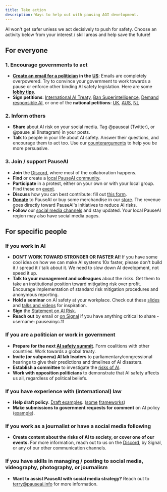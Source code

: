 ```yaml
---
title: Take action
description: Ways to help out with pausing AGI development.
---
```


AI won't get safer unless we act decisively to push for safety. Choose an activity below from your interest / skill areas and help save the future!

## For everyone

### 1. Encourage governments to act

- [**Create an email for a politician**](/email-builder) **in the** [**US**](https://democracy.io/): Emails are completely overpowered. Try to convince your government to work towards a pause or enforce other binding AI safety legislation. Here are some [**lobby tips**](/lobby-tips).
- **Sign petitions**: [International AI Treaty](https://aitreaty.org), [Ban Superintelligence](https://chng.it/Djjfj2Gmpk), [Demand responsible AI](https://www.change.org/p/artificial-intelligence-time-is-running-out-for-responsible-ai-development-91f0a02c-130a-46e1-9e55-70d6b274f4df), or one of the **national petitions**: [UK](https://petition.parliament.uk/petitions/639956), [AUS](https://www.aph.gov.au/e-petitions/petition/EN5163), [NL](https://aipetitie.nl)

### 2. Inform others

- **Share** about AI risk on your social media. Tag @pauseai (Twitter), or @pause_ai (Instagram) in your posts.
- **Talk** to people in your life about AI safety. Answer their questions, and encourage them to act too. Use our [counterarguments](/counterarguments) to help you be more persuasive.

### 3. Join / support PauseAI

- **Join** the [Discord](https://discord.gg/2XXWXvErfA), where most of the collaboration happens.
- **Find** or create a [local PauseAI community](/communities).
- **Participate** in a protest, either on your own or with your local group. Find these on [event](/events).
- **Discuss** how you can best contribute: fill out [this form](https://airtable.com/appWPTGqZmUcs3NWu/pag7ztLh27Omj5s2n/form).
- [**Donate**](/donate) to PauseAI or buy some merchandise in our [store](https://pauseai-shop.fourthwall.com/). The revenue goes directly toward PauseAI's initiatives to reduce AI risks.
- **Follow** our [social media channels](https://linktr.ee/pauseai) and stay updated. Your local PauseAI region may also have social media pages.


## For specific people

### If you work in AI

- **DON'T WORK TOWARD STRONGER OR FASTER AI!** If you have some cool idea on how we can make AI systems 10x faster, please don't build it / spread it / talk about it. We need to slow down AI development, not speed it up.
- **Talk to your management and colleagues** about the risks. Get them to take an institutional position toward mitigating risk over profit. Encourage implementation of standard risk mitigation procedures and anonymous reporting.
- **Hold a seminar** on AI safety at your workplace. Check out these [slides](https://drive.google.com/drive/u/1/folders/1p9VtopzMV6Xpk4p6EGYUTna4fLE6G8hd) and [talks and videos](https://www.youtube.com/playlist?list=PLI46NoubGtIJa0JVCBR-9CayxCOmU0EJt) for inspiration.
- **Sign** the [Statement on AI Risk](https://www.safe.ai/statement-on-ai-risk).
- **Reach out** by email or [on Signal](https://signal.org/) if you have anything critical to share - username: pauseainyc.11

### If you are a politician or work in government

- **Prepare for the next [AI safety summit](/summit)**. Form coalitions with other countries. Work towards a global treaty.
- **Invite (or subpoena) AI lab leaders** to parliamentary/congressional hearings to give their predictions and timelines of AI disasters.
- **Establish a committee** to investigate the [risks of AI](/risks).
- **Work with opposition politicians** to demonstrate that AI safety affects us all, regardless of political beliefs.

### If you have experience with (international) law

- **Help draft policy**. [Draft examples](https://www.campaignforaisafety.org/celebrating-the-winners-law-student-moratorium-treaty-competition/). ([some](https://futureoflife.org/wp-content/uploads/2023/04/FLI_Policymaking_In_The_Pause.pdf) [frameworks](https://www.openphilanthropy.org/research/12-tentative-ideas-for-us-ai-policy/))
- **Make submissions to government requests for comment** on AI policy ([example](https://ntia.gov/issues/artificial-intelligence/request-for-comments)).

### If you work as a journalist or have a social media following

- **Create content about the risks of AI to society, or cover one of our events.** For more information, reach out to us on the [Discord](https://discord.gg/2XXWXvErfA), by Signal, or any of our other communication channels.

### If you have skills in managing / posting to social media, videography, photography, or journalism

- **Want to assist PauseAI with social media strategy?** Reach out to terry@pauseai.info for more information.
